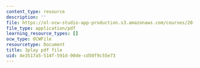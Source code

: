 ```yaml
---
content_type: resource
description: ''
file: https://ol-ocw-studio-app-production.s3.amazonaws.com/courses/20-219-becoming-the-next-bill-nye-writing-and-hosting-the-educational-show-january-iap-2015/4e3517a5514f591d90decd50f9c55e73_GXvoGKLnGn8.pdf
file_type: application/pdf
learning_resource_types: []
ocw_type: OCWFile
resourcetype: Document
title: 3play pdf file
uid: 4e3517a5-514f-591d-90de-cd50f9c55e73
---
```

